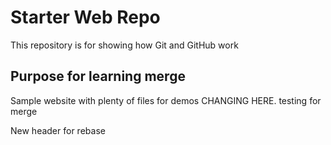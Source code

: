 # Starter Web Repo

This repository is for showing how Git and GitHub work

## Purpose for learning merge

Sample website with plenty of files for demos
CHANGING HERE. testing for merge

New header for rebase